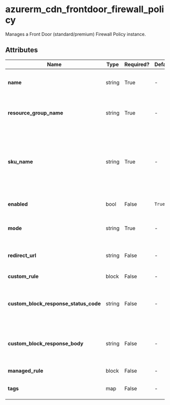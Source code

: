 # azurerm_cdn_frontdoor_firewall_policy

Manages a Front Door (standard/premium) Firewall Policy instance.

## Attributes

| Name | Type | Required? | Default  | possible values | Description |
| ---- | ---- | --------- | -------- | ----------- | ----------- |
| **name** | string | True | -  |  -  | The name of the policy. Changing this forces a new resource to be created. | 
| **resource_group_name** | string | True | -  |  -  | The name of the resource group. Changing this forces a new resource to be created. | 
| **sku_name** | string | True | -  |  `Standard_AzureFrontDoor`, `Premium_AzureFrontDoor`  | The sku's pricing tier for this Front Door Firewall Policy. Possible values include `Standard_AzureFrontDoor` or `Premium_AzureFrontDoor`. Changing this forces a new resource to be created. | 
| **enabled** | bool | False | `True`  |  -  | Is the Front Door Firewall Policy enabled? Defaults to `true`. | 
| **mode** | string | True | -  |  `Detection`, `Prevention`  | The Front Door Firewall Policy mode. Possible values are `Detection`, `Prevention`. | 
| **redirect_url** | string | False | -  |  -  | If action type is redirect, this field represents redirect URL for the client. | 
| **custom_rule** | block | False | -  |  -  | One or more `custom_rule` blocks. | 
| **custom_block_response_status_code** | string | False | -  |  `200`, `403`, `405`, `406`, `429`  | If a `custom_rule` block's action type is `block`, this is the response status code. Possible values are `200`, `403`, `405`, `406`, or `429`. | 
| **custom_block_response_body** | string | False | -  |  -  | If a `custom_rule` block's action type is `block`, this is the response body. The body must be specified in base64 encoding. | 
| **managed_rule** | block | False | -  |  -  | One or more `managed_rule` blocks. | 
| **tags** | map | False | -  |  -  | A mapping of tags to assign to the Front Door Firewall Policy. | 

